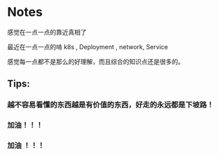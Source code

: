 # Notes

感觉在一点一点的靠近真相了    

最近在一点一点的啃 k8s , Deployment , network,  Service     

感觉每一点都不是那么的好理解，而且综合的知识点还是很多的。   


##  Tips:   

### 越不容易看懂的东西越是有价值的东西，好走的永远都是下坡路！

### 加油！！！ 

### 加油 ！！！ 
